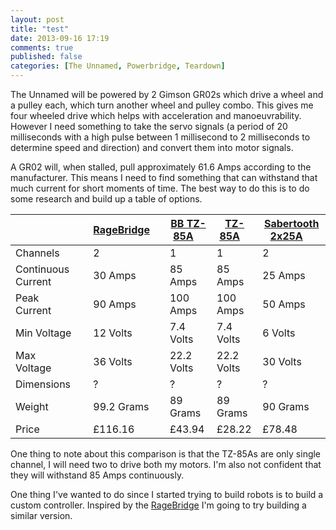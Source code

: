 ```yaml
---
layout: post
title: "test"
date: 2013-09-16 17:19
comments: true
published: false
categories: [The Unnamed, Powerbridge, Teardown]
---
```

The Unnamed will be powered by 2 Gimson GR02s which drive a wheel and a pulley each, which turn another wheel and pulley combo. This gives me four wheeled drive which helps with acceleration and manoeuvrability. However I need something to take the servo signals (a period of 20 milliseconds with a high pulse between 1 millisecond to 2 milliseconds to determine speed and direction) and convert them into motor signals.

A GR02 will, when stalled, pull approximately 61.6 Amps according to the manufacturer. This means I need to find something that can withstand that much current for short moments of time. The best way to do this is to do some research and build up a table of options.

|&nbsp;|[RageBridge](http://e0designs.com/products/ragebridge/)&emsp;|[BB TZ-85A](http://www.botbitz.com/index.php?route=product/product&path=59&product_id=59)&emsp;|[TZ-85A](http://www.hobbyking.com/hobbyking/store/__29644__Turnigy_Brushless_ESC_85A_w_5A_SBEC_UK_Warehouse_.html)&emsp;|[Sabertooth 2x25A](http://www.dimensionengineering.com/products/sabertooth2x25)&emsp;
|---------|----------|---------|------|--
|Channels&emsp;| 2 | 1 | 1 | 2
|Continuous Current&emsp;| 30 Amps | 85 Amps | 85 Amps | 25 Amps
|Peak Current&emsp;| 90 Amps | 100 Amps | 100 Amps | 50 Amps
|Min Voltage&emsp;| 12 Volts | 7.4 Volts | 7.4 Volts | 6 Volts
|Max Voltage&emsp;| 36 Volts | 22.2 Volts | 22.2 Volts | 30 Volts
|Dimensions&emsp;| ? | ? | ? | ? 
|Weight&emsp;| 99.2 Grams | 89 Grams | 89 Grams | 90 Grams
|Price&emsp;| &pound;116.16 | &pound;43.94 | &pound;28.22 | &pound;78.48|

One thing to note about this comparison is that the TZ-85As are only single channel, I will need two to drive both my motors. I'm also not confident that they will withstand 85 Amps continuously. <!-- more when I receive mine -->

One thing I've wanted to do since I started trying to build robots is to build a custom controller. Inspired by the [RageBridge](http://www.etotheipiplusone.net/?cat=85) I'm going to try building a similar version.

